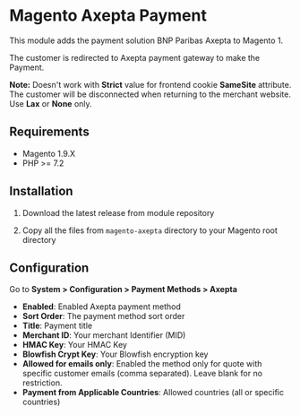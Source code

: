 # Magento Axepta Payment

This module adds the payment solution BNP Paribas Axepta to Magento 1. 

The customer is redirected to Axepta payment gateway to make the Payment.

**Note:** Doesn't work with **Strict** value for frontend cookie **SameSite** attribute. The customer will be disconnected when returning to the merchant website. Use **Lax** or **None** only.

## Requirements

- Magento 1.9.X
- PHP >= 7.2

## Installation

1. Download the latest release from module repository

2. Copy all the files from `magento-axepta` directory to your Magento root directory

## Configuration

Go to **System > Configuration > Payment Methods > Axepta**

- **Enabled**: Enabled Axepta payment method
- **Sort Order**: The payment method sort order
- **Title**: Payment title
- **Merchant ID**: Your merchant Identifier (MID)
- **HMAC Key**: Your HMAC Key
- **Blowfish Crypt Key**: Your Blowfish encryption key
- **Allowed for emails only**: Enabled the method only for quote with specific customer emails (comma separated). Leave blank for no restriction.
- **Payment from Applicable Countries**: Allowed countries (all or specific countries)